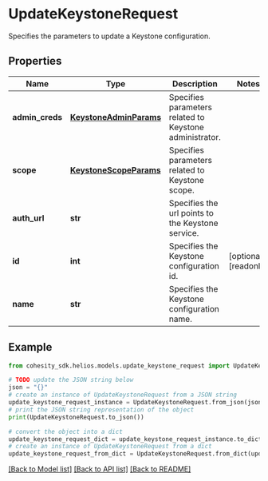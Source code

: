 # UpdateKeystoneRequest

Specifies the parameters to update a Keystone configuration.

## Properties

Name | Type | Description | Notes
------------ | ------------- | ------------- | -------------
**admin_creds** | [**KeystoneAdminParams**](KeystoneAdminParams.md) | Specifies parameters related to Keystone administrator. | 
**scope** | [**KeystoneScopeParams**](KeystoneScopeParams.md) | Specifies parameters related to Keystone scope. | 
**auth_url** | **str** | Specifies the url points to the Keystone service. | 
**id** | **int** | Specifies the Keystone configuration id. | [optional] [readonly] 
**name** | **str** | Specifies the Keystone configuration name. | 

## Example

```python
from cohesity_sdk.helios.models.update_keystone_request import UpdateKeystoneRequest

# TODO update the JSON string below
json = "{}"
# create an instance of UpdateKeystoneRequest from a JSON string
update_keystone_request_instance = UpdateKeystoneRequest.from_json(json)
# print the JSON string representation of the object
print(UpdateKeystoneRequest.to_json())

# convert the object into a dict
update_keystone_request_dict = update_keystone_request_instance.to_dict()
# create an instance of UpdateKeystoneRequest from a dict
update_keystone_request_from_dict = UpdateKeystoneRequest.from_dict(update_keystone_request_dict)
```
[[Back to Model list]](../README.md#documentation-for-models) [[Back to API list]](../README.md#documentation-for-api-endpoints) [[Back to README]](../README.md)


